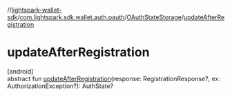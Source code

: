 //[lightspark-wallet-sdk](../../../index.md)/[com.lightspark.sdk.wallet.auth.oauth](../index.md)/[OAuthStateStorage](index.md)/[updateAfterRegistration](update-after-registration.md)

# updateAfterRegistration

[android]\
abstract fun [updateAfterRegistration](update-after-registration.md)(response: RegistrationResponse?, ex: AuthorizationException?): AuthState?

